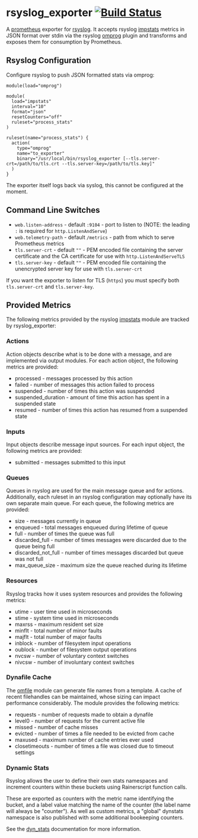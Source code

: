 # rsyslog_exporter [![Build Status](https://travis-ci.org/digitalocean/rsyslog_exporter.svg?branch=master)](https://travis-ci.org/digitalocean/rsyslog_exporter)

A [prometheus](http://prometheus.io/) exporter for [rsyslog](http://rsyslog.com). It accepts rsyslog [impstats](http://www.rsyslog.com/doc/master/configuration/modules/impstats.html) metrics in JSON format over stdin via the rsyslog [omprog](http://www.rsyslog.com/doc/v8-stable/configuration/modules/omprog.html) plugin and transforms and exposes them for consumption by Prometheus.

## Rsyslog Configuration
Configure rsyslog to push JSON formatted stats via omprog:
```
module(load="omprog")

module(
  load="impstats"
  interval="10"
  format="json"
  resetCounters="off"
  ruleset="process_stats"
)

ruleset(name="process_stats") {
  action(
    type="omprog"
    name="to_exporter"
    binary="/usr/local/bin/rsyslog_exporter [--tls.server-crt=/path/to/tls.crt --tls.server-key=/path/to/tls.key]"
  )
}
```

The exporter itself logs back via syslog, this cannot be configured at the moment.

## Command Line Switches
* `web.listen-address` - default `:9104` - port to listen to (NOTE: the leading
  `:` is required for `http.ListenAndServe`)
* `web.telemetry-path` - default `/metrics` - path from which to serve Prometheus metrics
* `tls.server-crt` - default `""` - PEM encoded file containing the server certificate and
  the CA certificate for use with `http.ListenAndServeTLS`
* `tls.server-key` - default `""` - PEM encoded file containing the unencrypted
  server key for use with `tls.server-crt`

If you want the exporter to listen for TLS (`https`) you must specify both
`tls.server-crt` and `tls.server-key`.

## Provided Metrics
The following metrics provided by the rsyslog [impstats](https://www.rsyslog.com/doc/master/configuration/modules/impstats.html) module are tracked by rsyslog_exporter:

### Actions
Action objects describe what is to be done with a message, and are implemented via output modules.
For each action object, the following metrics are provided:

* processed - messages processed by this action
* failed - number of messages this action failed to process
* suspended - number of times this action was suspended
* suspended_duration - amount of time this action has spent in a suspended state
* resumed - number of times this action has resumed from a suspended state

### Inputs
Input objects describe message input sources.
For each input object, the following metrics are provided:

* submitted - messages submitted to this input

### Queues
Queues in rsyslog are used for the main message queue and for actions.  Additionally, each ruleset
in an rsyslog configuration may optionally have its own separate main queue.  For each queue,
the following metrics are provided:

* size - messages currently in queue
* enqueued - total messages enqueued during lifetime of queue
* full - number of times the queue was full
* discarded_full - number of times messages were discarded due to the queue being full
* discarded_not_full - number of times messages discarded but queue was not full
* max_queue_size - maximum size the queue reached during its lifetime

### Resources
Rsyslog tracks how it uses system resources and provides the following metrics:

* utime - user time used in microseconds
* stime - system time used in microseconds
* maxrss - maximum resident set size
* minflt - total number of minor faults
* majflt - total number of major faults
* inblock - number of filesystem input operations
* oublock - number of filesystem output operations
* nvcsw - number of voluntary context switches
* nivcsw - number of involuntary context switches

### Dynafile Cache
The [omfile](https://www.rsyslog.com/rsyslog-statistic-counter-plugin-omfile/) module can generate
file names from a template.  A cache of recent filehandles can be maintained, whose sizing can
impact performance considerably.  The module provides the following metrics:

* requests - number of requests made to obtain a dynafile
* level0 - number of requests for the current active file
* missed - number of cache misses
* evicted - number of times a file needed to be evicted from cache
* maxused - maximum number of cache entries ever used
* closetimeouts - number of times a file was closed due to timeout settings

### Dynamic Stats
Rsyslog allows the user to define their own stats namespaces and increment counters within these
buckets using Rainerscript function calls.

These are exported as counters with the metric name identifying the bucket, and a label value
matching the name of the counter (the label name will always be "counter").  As well as custom
metrics, a "global" dynstats namespace is also published with some additional bookeeping counters.

See the [dyn_stats](https://www.rsyslog.com/doc/master/configuration/dyn_stats.html)
documentation for more information.
